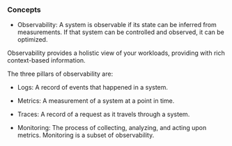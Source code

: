 ### Concepts

- Observability: A system is observable if its state
can be inferred from measurements. If that system
can be controlled and observed, it can be optimized.

Observability provides a holistic view of your workloads,
providing with rich context-based information.

The three pillars of observability are:

- Logs: A record of events that happened in a system.
- Metrics: A measurement of a system at a point in time.
- Traces: A record of a request as it travels through a system.


- Monitoring: The process of collecting, analyzing, and
acting upon metrics. Monitoring is a subset of observability.
